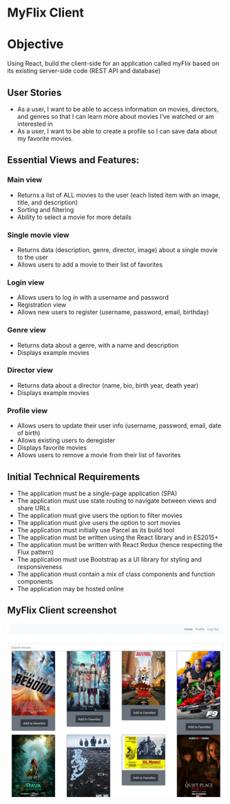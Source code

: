 # MyFlix Client
 
# Objective
Using React, build the client-side for an application called myFlix based on its existing server-side code (REST API and database)

## User Stories 
- As a user, I want to be able to access information on movies, directors, and genres so that I can learn more about movies I’ve watched or am interested in 
- As a user, I want to be able to create a profile so I can save data about my favorite movies.

## Essential Views and Features: 
### Main view 
- Returns a list of ALL movies to the user (each listed item with an image, title, and description) 
- Sorting and filtering  
- Ability to select a movie for more details 
### Single movie view  
- Returns data (description, genre, director, image) about a single movie to the user 
- Allows users to add a movie to their list of favorites 
### Login view  
- Allows users to log in with a username and password 
- Registration view  
- Allows new users to register (username, password, email, birthday) 
### Genre view  
- Returns data about a genre, with a name and description 
- Displays example movies 
### Director view  
- Returns data about a director (name, bio, birth year, death year)   
- Displays example movies 
### Profile view  
- Allows users to update their user info (username, password, email, date of birth) 
- Allows existing users to deregister 
- Displays favorite movies  
- Allows users to remove a movie from their list of favorites 

## Initial Technical Requirements 
- The application must be a single-page application (SPA) 
- The application must use state routing to navigate between views and share URLs 
- The application must give users the option to filter movies  
- The application must give users the option to sort movies 
- The application must initially use Parcel as its build tool 
- The application must be written using the React library and in ES2015+ 
- The application must be written with React Redux (hence respecting the Flux pattern) 
- The application must use Bootstrap as a UI library for styling and responsiveness 
- The application must contain a mix of class components and function components 
- The application may be hosted online 

## MyFlix Client screenshot

![Livescreen](src/img/Livescreen/MyFLixClient_Livescreen_1.JPG)